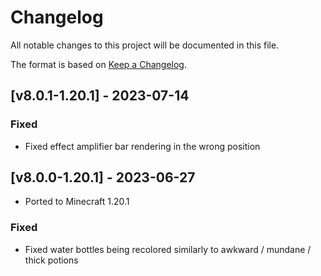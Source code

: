 # Changelog
All notable changes to this project will be documented in this file.

The format is based on [Keep a Changelog].

## [v8.0.1-1.20.1] - 2023-07-14
### Fixed
- Fixed effect amplifier bar rendering in the wrong position

## [v8.0.0-1.20.1] - 2023-06-27
- Ported to Minecraft 1.20.1
### Fixed
- Fixed water bottles being recolored similarly to awkward / mundane / thick potions

[Keep a Changelog]: https://keepachangelog.com/en/1.0.0/
